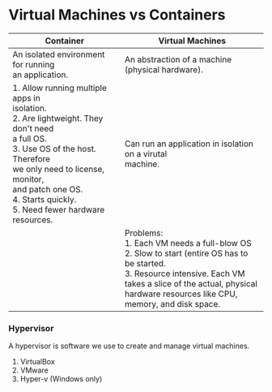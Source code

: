 # Virtual Machines vs Containers

|Container|Virtual Machines|
|--|--|
| An isolated environment for running <br> an application. | An abstraction of a machine (physical hardware). |
| 1. Allow running multiple apps in <br> isolation. <br> 2. Are lightweight. They don't need <br> a full OS. <br> 3. Use OS of the host. Therefore <br> we only need to license, monitor, <br> and patch one OS. <br> 4. Starts quickly. <br> 5. Need fewer hardware resources.  | Can run an application in isolation on a virutal <br> machine.|
|  | Problems: <br> 1. Each VM needs a full-blow OS <br> 2. Slow to start (entire OS has to <br> be started. <br> 3. Resource intensive. Each VM <br> takes a slice of the actual, physical <br> hardware resources like CPU, <br> memory, and disk space.   |


### Hypervisor
A hypervisor is software we use to create and manage virtual machines. 
1. VirtualBox
2. VMware
3. Hyper-v (Windows only)


